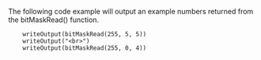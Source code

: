 The following code example will output an example numbers returned from the bitMaskRead() function.

```luceescript+trycf
    writeOutput(bitMaskRead(255, 5, 5))
    writeOutput("<br>")
    writeOutput(bitMaskRead(255, 0, 4))
```

